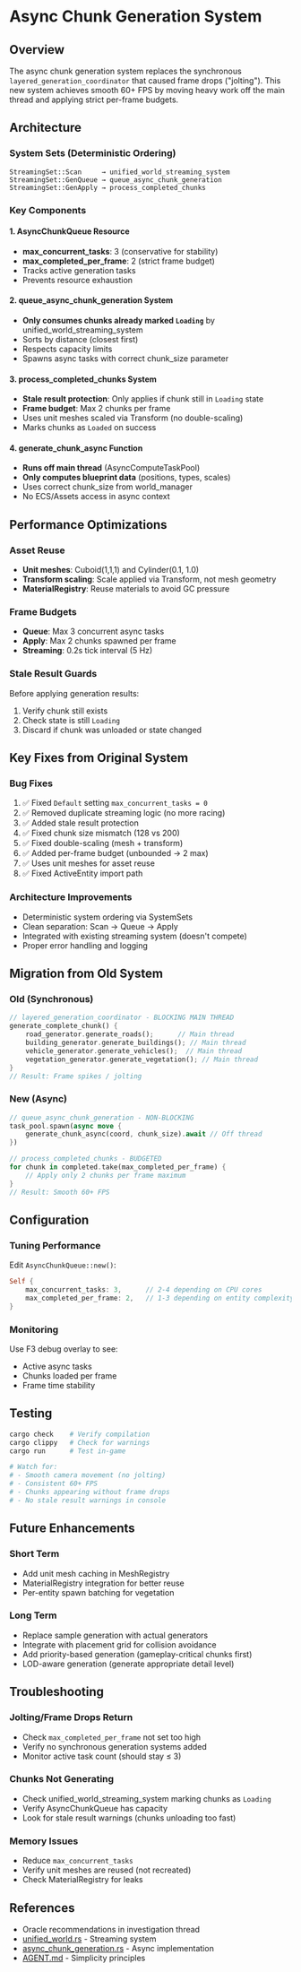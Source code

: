 # Async Chunk Generation System

## Overview
The async chunk generation system replaces the synchronous `layered_generation_coordinator` that caused frame drops ("jolting"). This new system achieves smooth 60+ FPS by moving heavy work off the main thread and applying strict per-frame budgets.

## Architecture

### System Sets (Deterministic Ordering)
```
StreamingSet::Scan     → unified_world_streaming_system
StreamingSet::GenQueue → queue_async_chunk_generation
StreamingSet::GenApply → process_completed_chunks
```

### Key Components

#### 1. AsyncChunkQueue Resource
- **max_concurrent_tasks**: 3 (conservative for stability)
- **max_completed_per_frame**: 2 (strict frame budget)
- Tracks active generation tasks
- Prevents resource exhaustion

#### 2. queue_async_chunk_generation System
- **Only consumes chunks already marked `Loading`** by unified_world_streaming_system
- Sorts by distance (closest first)
- Respects capacity limits
- Spawns async tasks with correct chunk_size parameter

#### 3. process_completed_chunks System
- **Stale result protection**: Only applies if chunk still in `Loading` state
- **Frame budget**: Max 2 chunks per frame
- Uses unit meshes scaled via Transform (no double-scaling)
- Marks chunks as `Loaded` on success

#### 4. generate_chunk_async Function
- **Runs off main thread** (AsyncComputeTaskPool)
- **Only computes blueprint data** (positions, types, scales)
- Uses correct chunk_size from world_manager
- No ECS/Assets access in async context

## Performance Optimizations

### Asset Reuse
- **Unit meshes**: Cuboid(1,1,1) and Cylinder(0.1, 1.0)
- **Transform scaling**: Scale applied via Transform, not mesh geometry
- **MaterialRegistry**: Reuse materials to avoid GC pressure

### Frame Budgets
- **Queue**: Max 3 concurrent async tasks
- **Apply**: Max 2 chunks spawned per frame
- **Streaming**: 0.2s tick interval (5 Hz)

### Stale Result Guards
Before applying generation results:
1. Verify chunk still exists
2. Check state is still `Loading`
3. Discard if chunk was unloaded or state changed

## Key Fixes from Original System

### Bug Fixes
1. ✅ Fixed `Default` setting `max_concurrent_tasks = 0`
2. ✅ Removed duplicate streaming logic (no more racing)
3. ✅ Added stale result protection
4. ✅ Fixed chunk size mismatch (128 vs 200)
5. ✅ Fixed double-scaling (mesh + transform)
6. ✅ Added per-frame budget (unbounded → 2 max)
7. ✅ Uses unit meshes for asset reuse
8. ✅ Fixed ActiveEntity import path

### Architecture Improvements
- Deterministic system ordering via SystemSets
- Clean separation: Scan → Queue → Apply
- Integrated with existing streaming system (doesn't compete)
- Proper error handling and logging

## Migration from Old System

### Old (Synchronous)
```rust
// layered_generation_coordinator - BLOCKING MAIN THREAD
generate_complete_chunk() {
    road_generator.generate_roads();      // Main thread
    building_generator.generate_buildings(); // Main thread
    vehicle_generator.generate_vehicles();  // Main thread
    vegetation_generator.generate_vegetation(); // Main thread
}
// Result: Frame spikes / jolting
```

### New (Async)
```rust
// queue_async_chunk_generation - NON-BLOCKING
task_pool.spawn(async move {
    generate_chunk_async(coord, chunk_size).await // Off thread
})

// process_completed_chunks - BUDGETED
for chunk in completed.take(max_completed_per_frame) {
    // Apply only 2 chunks per frame maximum
}
// Result: Smooth 60+ FPS
```

## Configuration

### Tuning Performance
Edit `AsyncChunkQueue::new()`:
```rust
Self {
    max_concurrent_tasks: 3,      // 2-4 depending on CPU cores
    max_completed_per_frame: 2,   // 1-3 depending on entity complexity
}
```

### Monitoring
Use F3 debug overlay to see:
- Active async tasks
- Chunks loaded per frame
- Frame time stability

## Testing
```bash
cargo check    # Verify compilation
cargo clippy   # Check for warnings
cargo run      # Test in-game

# Watch for:
# - Smooth camera movement (no jolting)
# - Consistent 60+ FPS
# - Chunks appearing without frame drops
# - No stale result warnings in console
```

## Future Enhancements

### Short Term
- Add unit mesh caching in MeshRegistry
- MaterialRegistry integration for better reuse
- Per-entity spawn batching for vegetation

### Long Term
- Replace sample generation with actual generators
- Integrate with placement grid for collision avoidance
- Add priority-based generation (gameplay-critical chunks first)
- LOD-aware generation (generate appropriate detail level)

## Troubleshooting

### Jolting/Frame Drops Return
- Check `max_completed_per_frame` not set too high
- Verify no synchronous generation systems added
- Monitor active task count (should stay ≤ 3)

### Chunks Not Generating
- Check unified_world_streaming_system marking chunks as `Loading`
- Verify AsyncChunkQueue has capacity
- Look for stale result warnings (chunks unloading too fast)

### Memory Issues
- Reduce `max_concurrent_tasks`
- Verify unit meshes are reused (not recreated)
- Check MaterialRegistry for leaks

## References
- Oracle recommendations in investigation thread
- [unified_world.rs](../src/systems/world/unified_world.rs) - Streaming system
- [async_chunk_generation.rs](../src/systems/world/async_chunk_generation.rs) - Async implementation
- [AGENT.md](../AGENT.md) - Simplicity principles
